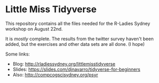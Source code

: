 # Little Miss Tidyverse

This repository contains all the files needed for the R-Ladies Sydney workshop on August 22nd.

It is *mostly* complete. The results from the twitter survey haven't been added, but the exercises and other data sets are all done. (I hope) 

Some links:

- Blog: http://rladiessydney.org/littlemisstidyverse
- Slides: https://slides.com/djnavarro/tidyverse-for-beginners
- Also: http://compcogscisydney.org/psyr

